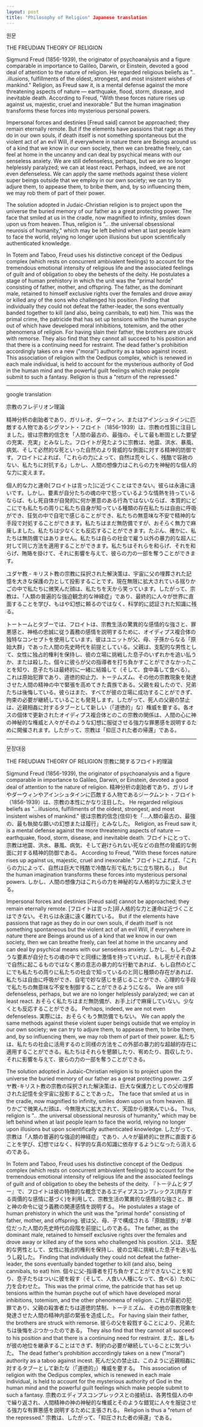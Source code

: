 ```yaml
---
layout: post
title: "Philosophy of Religion" Japanese translation
---
```


원문

THE FREUDIAN THEORY OF RELIGION

Sigmund Freud (1856-1939), the originator of psychoanalysis and a figure comparable in importance to Galileo, Darwin, or Einstein, devoted a good deal of attention to the nature of religion. He regarded religious beliefs as ".. .illusions, fulfillments of the oldest, strongest, and most insistent wishes of mankind." Religion, as Freud saw it, is a mental defense against the more threatening aspects of nature — earthquake, flood, storm, disease, and inevitable death. According to Freud, "With these forces nature rises up against us, majestic, cruel and inexorable." But the human imagination transforms these forces into mysterious personal powers.

  Impersonal forces and destinies [Freud said] cannot be approached; they remain eternally remote. But if the elements have passions that rage as they do in our own souls, if death itself is not something spontaneous but the violent act of an evil Will, if everywhere in nature there are Beings around us of a kind that we know in our own society, then we can breathe freely, can feel at home in the uncanny and can deal by psychical means with our senseless anxiety. We are still defenseless, perhaps, but we are no longer helplessly paralyzed; we can at least react. Perhaps, indeed, we are not even defenseless. We can apply the same methods against these violent super beings outside that we employ in our own society; we can try to adjure them, to appease them, to bribe them, and, by so influencing them, we may rob them of part of their power.

The solution adopted in Judaic-Christian religion is to project upon the universe the buried memory of our father as a great protecting power. The face that smiled at us in the cradle, now magnified to infinity, smiles down upon us from heaven. Thus, religion is ".. .the universal obsessional neurosis of humanity," which may be left behind when at last people learn to face the world, relying no longer upon illusions but upon scientifically authenticated knowledge.

In Totem and Taboo, Freud uses his distinctive concept of the Oedipus complex (which rests on concurrent ambivalent feelings) to account for the tremendous emotional intensity of religious life and the associated feelings of guilt and of obligation to obey the behests of the deity. He postulates a stage of human prehistory in which the unit was the "primal horde" consisting of father, mother, and offspring. The father, as the dominant male, retained to himself exclusive rights over the females and drove away or killed any of the sons who challenged his position. Finding that individually they could not defeat the father-leader, the sons eventually banded together to kill (and also, being cannibals, to eat) him. This was the primal crime, the patricide that has set up tensions within the human psyche out of which have developed moral inhibitions, totemism, and the other phenomena of religion. For having slain their father, the brothers are struck with remorse. They also find that they cannot all succeed to his position and that there is a continuing need for restraint. The dead father's prohibition accordingly takes on a new ("moral") authority as a taboo against incest. This association of religion with the Oedipus complex, which is renewed in each male individual, is held to account for the mysterious authority of God in the human mind and the powerful guilt feelings which make people submit to such a fantasy. Religion is thus a "return of the repressed."

---
google translation

宗教のフレデリオン理論

精神分析の創始者であり、ガリレオ、ダーウィン、またはアインシュタインに匹敵する人物であるシグマント・フロイト（1856-1939）は、宗教の性質に注目しました。彼は宗教的信念を「人間の最古の、最強の、そして最も断固とした要望の充実、充実」とみなした。フロイトが見たように宗教は、地震、洪水、暴風、病気、そして必然的な死といった自然のより脅威的な側面に対する精神的防御です。フロイトによれば、「これらの力によって、自然は荒々しく、残酷で容赦のない、私たちに対抗する」しかし、人間の想像力はこれらの力を神秘的な個人的な力に変えます。

  個人的な力と運命[フロイトは言った]に近づくことはできない。彼らは永遠に遠いです。しかし、要素が自分たちの魂の中で怒っているような情熱を持っているならば、もし死自体が自発的に何か悪意のある行為ではないならば、本質的にどこにでも私たちの周りに私たち自身が知っている種類の存在私たちは自由に呼吸ができ、狂気の中で自宅で感じることができ、私たちの無意味な不安で精神的な手段で対処することができます。私たちはまだ無防備ですが、おそらく無力で麻痺しました。私たちは少なくとも反応することができます。たぶん、確かに、私たちは無防備ではありません。私たちは自らの社会で雇う以外の暴力的な超人に対して同じ方法を適用することができます。私たちはそれらを和らげ、それを和らげ、賄賂を掛けて、それに影響を与えて、彼らの力の一部を奪うことができます。

ユダヤ教 - キリスト教の宗教に採択された解決策は、宇宙に父の埋葬された記憶を大きな保護の力として投影することです。現在無限に拡大されている揺りかごの中で私たちに微笑んだ顔は、私たちを天から笑っています。したがって、宗教は、「人類の普遍的な強迫観念的な神経症」であり、最終的に人々が世界に直面することを学び、もはや幻想に頼るのではなく、科学的に認証された知識に残る。

トートームとタブーでは、フロイトは、宗教生活の驚異的な感情的な強さと、罪悪感と、神格の忠誠に従う義務の感情を説明するために、オイディプス複合体の独特なコンセプトを使用しています。彼はユニットが父、母、子孫からなる「原始大群」であった人間の先史時代を前提としている。父親は、支配的な男性として、女性に独占的権利を保持し、彼の立場に挑戦した息子のいずれかを追い払うか、または殺した。個々に彼らが父の指導者を打ち負かすことができなかったことを知り、息子たちは最終的に一緒に結婚して（そして、食中毒して食べる）。これは原始犯罪であり、道徳的抑止力、トーテムズム、その他の宗教現象を発達させた人間の精神の中で緊張を高めてきた貴族であ​​る。父親を殺したので、兄弟たちは後悔している。彼らはまた、すべてが彼の立場に成功することができず、拘束の必要が継続していることも発見します。したがって、死人の父親の禁止は、近親相姦に対するタブーとして新しい（「道徳的」な）権威を要する。各オスの個体で更新されたオイディプス複合体とのこの宗教の関係は、人間の心に神の神秘的な権威と人々がそのような幻想に服従させる強力な罪悪感を説明するために開催されます。したがって、宗教は「抑圧された者の帰還」である。

---
문장대응

THE FREUDIAN THEORY OF RELIGION
宗教に関するフロイト的理論

Sigmund Freud (1856-1939), the originator of psychoanalysis and a figure comparable in importance to Galileo, Darwin, or Einstein, devoted a good deal of attention to the nature of religion.
精神分析の創始者であり、ガリレオやダーウィンやアインシュタインに匹敵する人物であるジークムント・フロイト（1856-1939）は、宗教の本性にかなり注目した。
He regarded religious beliefs as "...illusions, fulfillments of the oldest, strongest, and most insistent wishes of mankind."
彼は宗教的信念{信仰}を「...人類の最古の、最強の、最も執拗な願いの幻想または履行」とみなした。
Religion, as Freud saw it, is a mental defense against the more threatening aspects of nature — earthquake, flood, storm, disease, and inevitable death.
フロイトにとって、宗教は地震、洪水、暴風、病気、そして避けられない死などの自然の脅威的な側面に対する精神的防御である。
According to Freud, "With these forces nature rises up against us, majestic, cruel and inexorable."
フロイトによれば、「これらの力によって、自然は巨大で残酷で冷酷な形で私たちに立ち現れる。」
But the human imagination transforms these forces into mysterious personal powers.
しかし、人間の想像力はこれらの力を神秘的な人格的な力に変えさせる。

Impersonal forces and destinies [Freud said] cannot be approached; they remain eternally remote.
[フロイトは言った]非人格的な力と運命は近づくことはできない。それらは永遠に遠く離れている。
But if the elements have passions that rage as they do in our own souls, if death itself is not something spontaneous but the violent act of an evil Will, if everywhere in nature there are Beings around us of a kind that we know in our own society, then we can breathe freely, can feel at home in the uncanny and can deal by psychical means with our senseless anxiety.
しかし、もしそのような要素が自分たちの魂の中でと同様に激情を持っていれば、もし死がそれ自体で自然に起こるものではなく悪の意志の暴力的な行動であれば、もし自然のどこにでも私たちの周りに私たちの社会で知っているのと同じ種類の存在があれば、私たちは自由に呼吸ができ、自宅で妙な感じを感じることができ、心理的な手段で私たちの無意味な不安を制御することができるようになる。
We are still defenseless, perhaps, but we are no longer helplessly paralyzed; we can at least react.
おそらく私たちはまだ無防備が、お手上げで麻痺していない。少なくとも反応することができる。
Perhaps, indeed, we are not even defenseless.
実際には、おそらくもう無防備でもない。
We can apply the same methods against these violent super beings outside that we employ in our own society; we can try to adjure them, to appease them, to bribe them, and, by so influencing them, we may rob them of part of their power.
私たちは、私たちの社会に活用するのと同様の方法をこの外部の暴力的な超越的存在に適用することができる。私たちはそれらを懇願したり、宥めたり、買収したり、それに影響を与えて、彼らの力の一部を奪うことができる。

The solution adopted in Judaic-Christian religion is to project upon the universe the buried memory of our father as a great protecting power.
ユダヤ教-キリスト教の宗教の採択された解決策は、巨大な保護力としての父の埋葬された記憶を全宇宙に投影することであった。
The face that smiled at us in the cradle, now magnified to infinity, smiles down upon us from heaven.
揺りかごで微笑んだ顔は、今無限大に拡大されて、天国から微笑んでいる。
Thus, religion is ".. .the universal obsessional neurosis of humanity," which may be left behind when at last people learn to face the world, relying no longer upon illusions but upon scientifically authenticated knowledge.
したがって、宗教は「人類の普遍的な強迫的神経症」であり、人々が最終的に世界に直面することを学び、幻想ではなく、科学的な真の知識に依存するようになったら消えるのである。

In Totem and Taboo, Freud uses his distinctive concept of the Oedipus complex (which rests on concurrent ambivalent feelings) to account for the tremendous emotional intensity of religious life and the associated feelings of guilt and of obligation to obey the behests of the deity.
『トーテムとタブー』で、フロイトは彼の特徴的な概念であるエディプスコンプレックス(共存する両價的な感情に基づく)を利用して、宗教生活の驚異的な感情的な強さと、罪と神の命令に従う義務の関連感情を説明する。
He postulates a stage of human prehistory in which the unit was the "primal horde" consisting of father, mother, and offspring.
彼は父、母、子で構成される「原始部族」が単位だった人間の先史時代の段階を前提にしのである。
The father, as the dominant male, retained to himself exclusive rights over the females and drove away or killed any of the sons who challenged his position.
父は、支配的な男性として、女性に独占的権利を保持し、彼の立場に挑戦した息子を追い払うし殺した。
Finding that individually they could not defeat the father-leader, the sons eventually banded together to kill (and also, being cannibals, to eat) him.
個々に父-指導者を打ち負かすことができないことを知り、息子たちはついに彼を殺す（そして、人食い人種になって、食べる）ために力を合わせた。
This was the primal crime, the patricide that has set up tensions within the human psyche out of which have developed moral inhibitions, totemism, and the other phenomena of religion.
これが最初の犯罪であり、父親の殺害者たちは道徳的禁制、トーテミズム、その他の宗教現象を発達させた人間の精神内部の緊張を造成した。
For having slain their father, the brothers are struck with remorse.
彼らの父を殺戮することにより、兄弟たちは後悔をぶつかったのである。
They also find that they cannot all succeed to his position and that there is a continuing need for restraint.
また、誰しもが彼の地位を継承することはできず、制約の必要が継続していることに気づいた。
The dead father's prohibition accordingly takes on a new ("moral") authority as a taboo against incest.
死んだ父の禁止は、このように近親相姦に対するタブーとして新たな（「道徳的」）権威を要する。
This association of religion with the Oedipus complex, which is renewed in each male individual, is held to account for the mysterious authority of God in the human mind and the powerful guilt feelings which make people submit to such a fantasy.
宗教のエディプスコンプレックスとの接続は、各男性個人の中で繰り返され、人間精神の神の神秘的な権威とそのような錯覚に人々を服従させる強力な有罪悪感を説明するために主張される。
Religion is thus a "return of the repressed."
宗教は、したがって、「抑圧された者の帰還」である。
